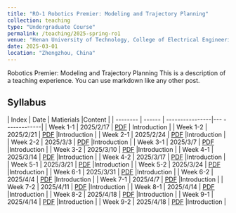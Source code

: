 ```yaml
---
title: "RO-1 Robotics Premier: Modeling and Trajectory Planning"
collection: teaching
type: "Undergraduate Course"
permalink: /teaching/2025-spring-ro1
venue: "Henan University of Technology, College of Electrical Engineering"
date: 2025-03-01
location: "Zhengzhou, China"
---
```

Robotics Premier: Modeling and Trajectory Planning
This is a description of a teaching experience. You can use markdown like any other post.

## Syllabus

| Index    | Date   |      Matierials   |Content   |
| --------  |  ------ | ----------------|--- -------------|
| Week 1-1   | 2025/2/17   | [PDF](#)   |  Introduction |
| Week 1-2   | 2025/2/21   | [PDF](#)   |Introduction |
| Week 2-1   | 2025/2/24   | [PDF](#)   |Introduction |
| Week 2-2   | 2025/3/3   | [PDF](#)    |Introduction |
| Week 3-1   | 2025/3/7   | [PDF](#)    |Introduction |
| Week 3-2   | 2025/3/10   | [PDF](#)   |Introduction |
| Week 4-1   | 2025/3/14   | [PDF](#)   |Introduction |
| Week 4-2   | 2025/3/17   | [PDF](#)   |Introduction |
| Week 5-1   | 2025/3/21   | [PDF](#)   |Introduction |
| Week 5-2   | 2025/3/24   | [PDF](#)   |Introduction |
| Week 6-1   | 2025/3/31   | [PDF](#)   |Introduction |
| Week 6-2   | 2025/4/4   | [PDF](#)    |Introduction |
| Week 7-1   | 2025/4/7   | [PDF](#)    |Introduction |
| Week 7-2   | 2025/4/11   | [PDF](#)   |Introduction |
| Week 8-1   | 2025/4/14   | [PDF](#)   |Introduction |
| Week 8-2   | 2025/4/18   | [PDF](#)   |Introduction |
| Week 9-1   | 2025/4/14   | [PDF](#)   |Introduction |
| Week 9-2   | 2025/4/18   | [PDF](#)   |Introduction |
